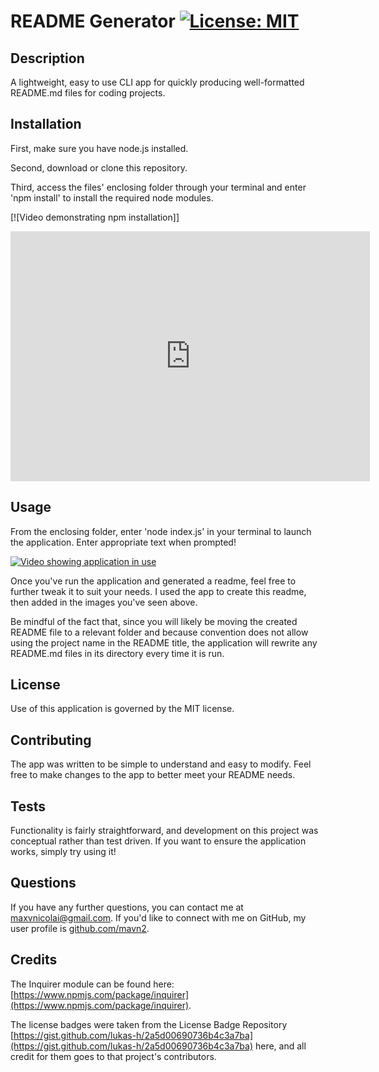 # README Generator [![License: MIT](https://img.shields.io/badge/License-MIT-yellow.svg)](https://opensource.org/licenses/MIT)

## Description

A lightweight, easy to use CLI app for quickly producing well-formatted README.md files for coding projects.

## Installation

First, make sure you have node.js installed.

Second, download or clone this repository.

Third, access the files' enclosing folder through your terminal and enter 'npm install' to install the required node modules.

[![Video demonstrating npm installation]]
<iframe
  src="https://share.getcloudapp.com/YEuoy9J5?embed=true"
  width="575"
  height="400"
  style="border:none"
  frameborder="0"
  allowtransparency="true"
  allowfullscreen="true"
  data-frame-src="https://share.getcloudapp.com/YEuoy9J5?embed=true">
</iframe>

## Usage

From the enclosing folder, enter 'node index.js' in your terminal to launch the application.
Enter appropriate text when prompted!

[![Video showing application in use](https://share.getcloudapp.com/7KuL85Z1)](https://share.getcloudapp.com/7KuL85Z1)

Once you've run the application and generated a readme, feel free to further tweak it to suit your needs.  I used the app to create this readme, then added in the images you've seen above.

Be mindful of the fact that, since you will likely be moving the created README file to a relevant folder and because convention does not allow using the project name in the README title, the application will rewrite any README.md files in its directory every time it is run.

## License

Use of this application is governed by the MIT license.

## Contributing

The app was written to be simple to understand and easy to modify. Feel free to make changes to the app to better meet your README needs.

## Tests

Functionality is fairly straightforward, and development on this project was conceptual rather than test driven. If you want to ensure the application works, simply try using it!

## Questions

If you have any further questions, you can contact me at maxvnicolai@gmail.com. If you'd like to connect with me on GitHub, my user profile is [github.com/mavn2](github.com/mavn2).

## Credits

The Inquirer module can be found here: [https://www.npmjs.com/package/inquirer](https://www.npmjs.com/package/inquirer).

The license badges were taken from the License Badge Repository [https://gist.github.com/lukas-h/2a5d00690736b4c3a7ba](https://gist.github.com/lukas-h/2a5d00690736b4c3a7ba) here, and all credit for them goes to that project's contributors.
